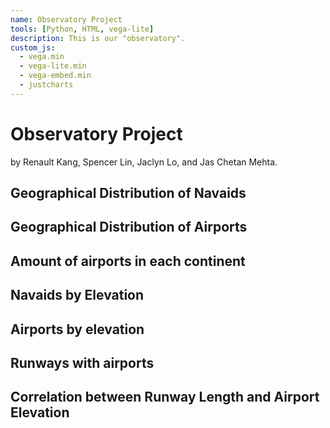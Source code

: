 ```yaml
---
name: Observatory Project
tools: [Python, HTML, vega-lite]
description: This is our "observatory". 
custom_js:
  - vega.min
  - vega-lite.min
  - vega-embed.min
  - justcharts
---
```



# Observatory Project

by Renault Kang, Spencer Lin, Jaclyn Lo, and Jas Chetan Mehta.

## Geographical Distribution of Navaids 

## Geographical Distribution of Airports

## Amount of airports in each continent 

## Navaids by Elevation 

## Airports by elevation

## Runways with airports

## Correlation between Runway Length and Airport Elevation
